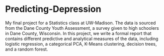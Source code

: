 # Predicting-Depression
My final project for a Statistics class at UW-Madison. The data is sourced from the Dane County Youth Assessment, a survey given to high schoolers in Dane County, Wisconsin. In this project, we write a formal report that contains different predictive and analytical measures of the data, including logistic regression, a categorical PCA, K-Means clustering, decision trees, and a random forest.

